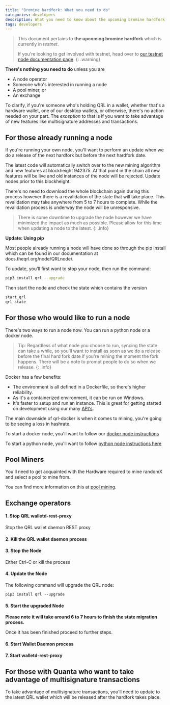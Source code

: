 ```yaml
---
title: "Bromine hardfork: What you need to do"
categories: developers
description: What you need to know about the upcoming bromine hardfork
tags: developers
---
```


> This document pertains to **the upcoming bromine hardfork** which is currently in *testnet*.
>
> 
> If you're looking to get involved with testnet, head over to [our testnet node documentation page](/node/testnetNode/).
{: .warning}

**There's nothing you need to do** unless you are

- A node operator
- Someone who's interested in running a node
- A pool miner, or
- An exchange

To clarify, if you're someone who's holding QRL in a wallet, whether that's a hardware wallet, one of our desktop wallets, or otherwise, there's no action needed on your part. The *exception* to that is if you want to take advantage of new features like multisignature addresses and transactions.

## For those already running a node

If you're running your own node, you'll want to perform an update when we do a release of the next hardfork but before the next hardfork date. 

The latest code will automatically switch over to the new mining algorithm and new features at blockheight 942375. At that point in the chain all new features will be live and old instances of the node will be rejected. Update nodes prior to this blockheight.

There's no need to download the whole blockchain again during this process however there is a revalidation of the state that will take place. This revalidation may take anywhere from 5 to 7 hours to complete. While the revalidation process is underway the node will be unresponsive. 

> There is some downtime to upgrade the node however we have minimized the impact as much as possible. Please allow for this time when updating a node to the latest.
{: .info}

**Update: Using pip**

Most people already running a node will have done so through the pip install which can be found in our documentation at docs.theqrl.org/node/QRLnode/.

To update, you'll first want to stop your node, then run the command:

```bash
pip3 install qrl --upgrade
```

Then start the node and check the state which contains the version

```bash
start_qrl
qrl state
```

## For those who would like to run a node

There's two ways to run a node now. You can run a python node or a docker node.

> Tip: Regardless of what node you choose to run, syncing the state can take a while, so you'll want to install as soon as we do a release before the final hard fork date if you're mining the moment the fork happens. There will be a note to prompt people to do so when we release.
{: .info}

Docker has a few benefits:
- The environment is all defined in a Dockerfile, so there's higher reliability.
- As it's a containerized environment, it can be run on Windows.
- It's faster to setup and run an instance. This is great for getting started on development using our many [API's](https://api.theqrl.org/).

The main downside of qrl-docker is when it comes to mining, you're going to be seeing a loss in hashrate.

To start a docker node, you'll want to follow our [docker node instructions](https://docs.theqrl.org/node/docker/)

To start a python node, you'll want to follow [python node instructions here](https://docs.theqrl.org/node/QRLnode/)

## Pool Miners

You'll need to get acquainted with the Hardware required to mine randomX and select a pool to mine from.

You can find more information on this at [pool mining](/mining/pool-mining).

## Exchange operators

#### 1. Stop QRL walletd-rest-proxy

Stop the QRL wallet daemon REST proxy

#### 2. Kill the QRL wallet daemon process


#### 3. Stop the Node

Either Ctrl-C or kill the process

#### 4. Update the Node

The following command will upgrade the QRL node:

``pip3 install qrl --upgrade``


#### 5. Start the upgraded Node

**Please note it will take around 6 to 7 hours to finish the state migration process.**

Once it has been finished proceed to further steps.

#### 6. Start Wallet Daemon process

#### 7. Start walletd-rest-proxy

## For those with Quanta who want to take advantage of multisignature transactions

To take advantage of multisignature transactions, you'll need to update to the latest QRL wallet which will be released after the hardfork takes place.
